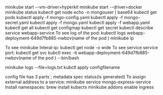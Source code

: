minikube start --vm-driver=hyperkit
minikube start --driver=docker
minikube status
kubectl get node
echo -n mongouser | base64
kubectl get pods
kubectl apply -f mongo-config.yaml
kubectl apply -f mongo-secret.yaml
kubectl apply -f mongo.yaml
kubectl apply -f webapp.yaml
kubectl get all
kubectl get configmap
kubectl get secret
kubectl describe service webapp-service
To see log of the pod: kubectl logs webapp-deployment-649d7fb885-nwbzv(name of the pod )
minikube ip

To see minikube Interal-ip: kubectl get node -o wide
To see service service port: kubectl get svc
kubctl exec -it webapp-deployment-649d7fb885-nwbzv(name of the pod ) --bin/bash

minikube logs --file=logs.txt
kubctl apply configfilename

config file has 3 parts`;
metadata
spec
status(is generated)
To assign external address to a service:
minikube service mongo-express-service
Install namespaces:
brew install kubectx
minikube addons enable ingress
